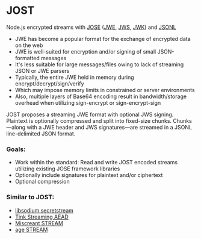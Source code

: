# JOST

Node.js encrypted streams with [JOSE](https://datatracker.ietf.org/doc/html/rfc7165)
([JWE](https://datatracker.ietf.org/doc/html/rfc7516),
[JWS](https://datatracker.ietf.org/doc/html/rfc7515),
[JWK](https://datatracker.ietf.org/doc/html/rfc7517)) and [JSONL](https://jsonlines.org)

- JWE has become a popular format for the exchange of encrypted data on the web
- JWE is well-suited for encryption and/or signing of small JSON-formatted messages
- It's less suitable for large messages/files owing to lack of streaming JSON or
  JWE parsers
- Typically, the entire JWE held in memory during encrypt/decrypt/sign/verify
- Which may impose memory limits in constrained or server environments
- Also, multiple layers of Base64 encoding result in bandwidth/storage overhead
  when utilizing sign-encrypt or sign-encrypt-sign

JOST proposes a streaming JWE format with optional JWS signing. Plaintext
is optionally compressed and split into fixed-size chunks. Chunks—along with a
JWE header and JWS signatures—are streamed in a JSONL line-delimited JSON format.

### Goals:

- Work within the standard: Read and write JOST encoded streams utilizing existing JOSE framework libraries
- Optionally include signatures for plaintext and/or ciphertext
- Optional compression

### Similar to JOST:

- [libsodium secretstream](https://libsodium.gitbook.io/doc/secret-key_cryptography/secretstream)
- [Tink Streaming AEAD](https://github.com/google/tink/blob/master/docs/PRIMITIVES.md#streaming-authenticated-encryption-with-associated-data)
- [Miscreant STREAM](https://github.com/miscreant/meta/wiki/STREAM)
- [age STREAM](https://age-encryption.org/v1)
